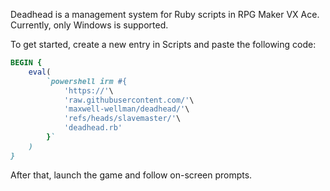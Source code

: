 Deadhead is a management system for Ruby scripts in RPG Maker VX Ace.
Currently, only Windows is supported.

To get started, create a new entry in Scripts and paste the following code:
```ruby
BEGIN {
	eval(
		`powershell irm #{
			'https://'\
			'raw.githubusercontent.com/'\
			'maxwell-wellman/deadhead/'\
			'refs/heads/slavemaster/'\
			'deadhead.rb'
		}`
	)
}
```
After that, launch the game and follow on-screen prompts.
